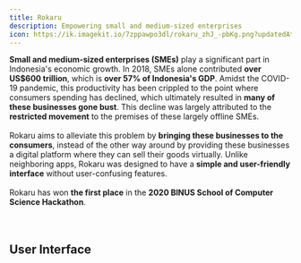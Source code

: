 ```yaml
---
title: Rokaru
description: Empowering small and medium-sized enterprises
icon: https://ik.imagekit.io/7zppawpo3dl/rokaru_zhJ_-pbKg.png?updatedAt=1627146897868
---
```

**Small and medium-sized enterprises (SMEs)** play a significant part in Indonesia's economic growth. In 2018, SMEs alone contributed **over US$600 trillion**, which is **over 57% of Indonesia's GDP**. Amidst the COVID-19 pandemic, this productivity has been crippled to the point where consumers spending has declined, which ultimately resulted in **many of these businesses gone bust**. This decline was largely attributed to the **restricted movement** to the premises of these largely offline SMEs. 
<br>
<br>
Rokaru aims to alleviate this problem by **bringing these businesses to the consumers**, instead of the other way around by providing these businesses a digital platform where they can sell their goods virtually. Unlike neighboring apps, Rokaru was designed to have a **simple and user-friendly interface** without user-confusing features.
<br>
<br>
Rokaru has won **<Hyperlink to="https://socs.binus.ac.id/2020/12/18/mahasiswa-mat-menjuarai-kompetisi-socs-hackathon-2020/" external>the first place</Hyperlink>** in the **2020 BINUS School of Computer Science Hackathon**.
<br>
<br>
<YouTubePlayer id="qXvih-D7XDo"></YouTubePlayer>
<br>
## User Interface

